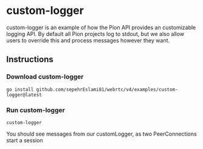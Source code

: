 # custom-logger
custom-logger is an example of how the Pion API provides an customizable
logging API. By default all Pion projects log to stdout, but we also allow
users to override this and process messages however they want.

## Instructions
### Download custom-logger
```
go install github.com/sepehrEslami81/webrtc/v4/examples/custom-logger@latest
```

### Run custom-logger
`custom-logger`


You should see messages from our customLogger, as two PeerConnections start a session
